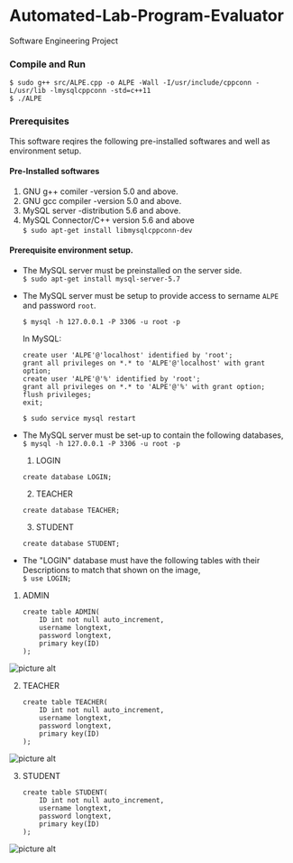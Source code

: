 # Automated-Lab-Program-Evaluator
Software Engineering Project

### Compile and Run
```
$ sudo g++ src/ALPE.cpp -o ALPE -Wall -I/usr/include/cppconn -L/usr/lib -lmysqlcppconn -std=c++11
$ ./ALPE
```

### Prerequisites
This software reqires the following pre-installed softwares and well as environment setup.

#### Pre-Installed softwares
1. GNU g++ comiler -version 5.0 and above.
2. GNU gcc compiler -version 5.0 and above.
3. MySQL server -distribution 5.6 and above.
4. MySQL Connector/C++ version 5.6 and above<br/>
	```$ sudo apt-get install libmysqlcppconn-dev```

#### Prerequisite environment setup.

- The MySQL server must be preinstalled on the server side.<br/>
```$ sudo apt-get install mysql-server-5.7```

- The MySQL server must be setup to provide access to sername ```ALPE``` and password ```root```.<br/>

	```
	$ mysql -h 127.0.0.1 -P 3306 -u root -p
	```
	In MySQL:
	```MySQL
	create user 'ALPE'@'localhost' identified by 'root';
	grant all privileges on *.* to 'ALPE'@'localhost' with grant option;
	create user 'ALPE'@'%' identified by 'root';
	grant all privileges on *.* to 'ALPE'@'%' with grant option;
	flush privileges;
	exit;
	```
	```
	$ sudo service mysql restart
	```

- The MySQL server must be set-up to contain the following databases,<br/>
	```$ mysql -h 127.0.0.1 -P 3306 -u root -p```
	1. LOGIN
	```MySQL
	create database LOGIN;
	```
	2. TEACHER
	```MySQL
	create database TEACHER;
	```
	3. STUDENT
	```MySQL
	create database STUDENT;
	```
- The "LOGIN" database must have the following tables with their Descriptions to match that shown on the image,<br />
```$ use LOGIN;```

1. ADMIN<br />
	```MySQL
	create table ADMIN(
		ID int not null auto_increment,
		username longtext,
		password longtext,
		primary key(ID)
	);
	```
![picture alt](https://github.com/Aj163/Automated-Lab-Program-Evaluator/blob/master/Diagrams/ADMIN.png "Table ADMIN")<br />

2. TEACHER<br />
	```MySQL
	create table TEACHER(
		ID int not null auto_increment,
		username longtext,
		password longtext,
		primary key(ID)
	);
	```
![picture alt](https://github.com/Aj163/Automated-Lab-Program-Evaluator/blob/master/Diagrams/TEACHER.png "Table TEACHER")<br />

3.  STUDENT<br />
	```MySQL
	create table STUDENT(
		ID int not null auto_increment,
		username longtext,
		password longtext,
		primary key(ID)
	);
	```
![picture alt](https://github.com/Aj163/Automated-Lab-Program-Evaluator/blob/master/Diagrams/STUDENT.png "Table STUDENT")


